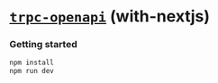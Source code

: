 # [**`trpc-openapi`**](../../README.md) (with-nextjs)

### Getting started

```bash
npm install
npm run dev
```

